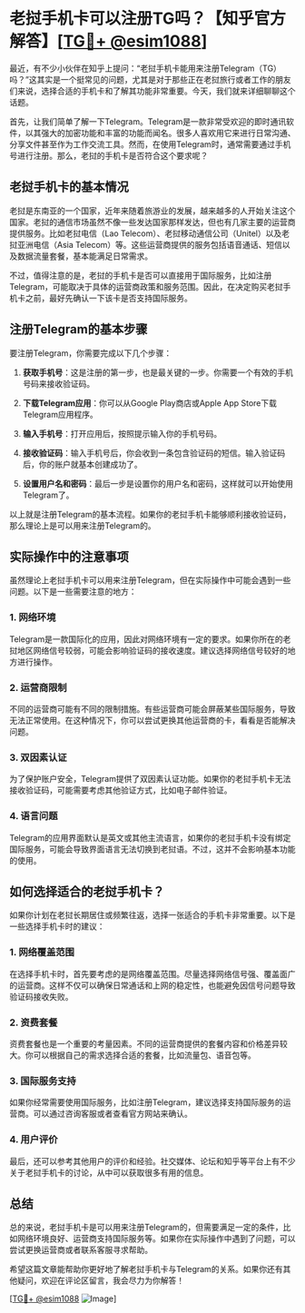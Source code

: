 # 老挝手机卡可以注册TG吗？【知乎官方解答】[[TG💪+ @esim1088](https://t.me/s/esim1088)]

最近，有不少小伙伴在知乎上提问：“老挝手机卡能用来注册Telegram（TG）吗？”这其实是一个挺常见的问题，尤其是对于那些正在老挝旅行或者工作的朋友们来说，选择合适的手机卡和了解其功能非常重要。今天，我们就来详细聊聊这个话题。

首先，让我们简单了解一下Telegram。Telegram是一款非常受欢迎的即时通讯软件，以其强大的加密功能和丰富的功能而闻名。很多人喜欢用它来进行日常沟通、分享文件甚至作为工作交流工具。然而，在使用Telegram时，通常需要通过手机号进行注册。那么，老挝的手机卡是否符合这个要求呢？

## 老挝手机卡的基本情况

老挝是东南亚的一个国家，近年来随着旅游业的发展，越来越多的人开始关注这个国家。老挝的通信市场虽然不像一些发达国家那样发达，但也有几家主要的运营商提供服务。比如老挝电信（Lao Telecom）、老挝移动通信公司（Unitel）以及老挝亚洲电信（Asia Telecom）等。这些运营商提供的服务包括语音通话、短信以及数据流量套餐，基本能满足日常需求。

不过，值得注意的是，老挝的手机卡是否可以直接用于国际服务，比如注册Telegram，可能取决于具体的运营商政策和服务范围。因此，在决定购买老挝手机卡之前，最好先确认一下该卡是否支持国际服务。

## 注册Telegram的基本步骤

要注册Telegram，你需要完成以下几个步骤：

1. **获取手机号**：这是注册的第一步，也是最关键的一步。你需要一个有效的手机号码来接收验证码。
   
2. **下载Telegram应用**：你可以从Google Play商店或Apple App Store下载Telegram应用程序。

3. **输入手机号**：打开应用后，按照提示输入你的手机号码。

4. **接收验证码**：输入手机号后，你会收到一条包含验证码的短信。输入验证码后，你的账户就基本创建成功了。

5. **设置用户名和密码**：最后一步是设置你的用户名和密码，这样就可以开始使用Telegram了。

以上就是注册Telegram的基本流程。如果你的老挝手机卡能够顺利接收验证码，那么理论上是可以用来注册Telegram的。

## 实际操作中的注意事项

虽然理论上老挝手机卡可以用来注册Telegram，但在实际操作中可能会遇到一些问题。以下是一些需要注意的地方：

### 1. **网络环境**
   Telegram是一款国际化的应用，因此对网络环境有一定的要求。如果你所在的老挝地区网络信号较弱，可能会影响验证码的接收速度。建议选择网络信号较好的地方进行操作。

### 2. **运营商限制**
   不同的运营商可能有不同的限制措施。有些运营商可能会屏蔽某些国际服务，导致无法正常使用。在这种情况下，你可以尝试更换其他运营商的卡，看看是否能解决问题。

### 3. **双因素认证**
   为了保护账户安全，Telegram提供了双因素认证功能。如果你的老挝手机卡无法接收验证码，可能需要考虑其他验证方式，比如电子邮件验证。

### 4. **语言问题**
   Telegram的应用界面默认是英文或其他主流语言，如果你的老挝手机卡没有绑定国际服务，可能会导致界面语言无法切换到老挝语。不过，这并不会影响基本功能的使用。

## 如何选择适合的老挝手机卡？

如果你计划在老挝长期居住或频繁往返，选择一张适合的手机卡非常重要。以下是一些选择手机卡时的建议：

### 1. **网络覆盖范围**
   在选择手机卡时，首先要考虑的是网络覆盖范围。尽量选择网络信号强、覆盖面广的运营商。这样不仅可以确保日常通话和上网的稳定性，也能避免因信号问题导致验证码接收失败。

### 2. **资费套餐**
   资费套餐也是一个重要的考量因素。不同的运营商提供的套餐内容和价格差异较大。你可以根据自己的需求选择合适的套餐，比如流量包、语音包等。

### 3. **国际服务支持**
   如果你经常需要使用国际服务，比如注册Telegram，建议选择支持国际服务的运营商。可以通过咨询客服或者查看官方网站来确认。

### 4. **用户评价**
   最后，还可以参考其他用户的评价和经验。社交媒体、论坛和知乎等平台上有不少关于老挝手机卡的讨论，从中可以获取很多有用的信息。

## 总结

总的来说，老挝手机卡是可以用来注册Telegram的，但需要满足一定的条件，比如网络环境良好、运营商支持国际服务等。如果你在实际操作中遇到了问题，可以尝试更换运营商或者联系客服寻求帮助。

希望这篇文章能帮助你更好地了解老挝手机卡与Telegram的关系。如果你还有其他疑问，欢迎在评论区留言，我会尽力为你解答！

[[TG💪+ @esim1088](https://t.me/s/esim1088) ![Image](https://i.postimg.cc/4NQfJmqS/Snipaste-2025-05-13-00-14-12.png)]
